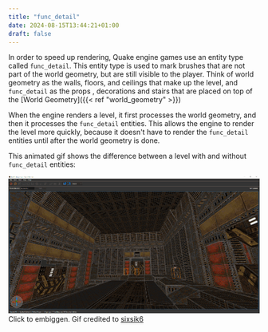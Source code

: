 ```yaml
---
title: "func_detail"
date: 2024-08-15T13:44:21+01:00
draft: false
---
```


In order to speed up rendering, Quake engine games use an entity type called `func_detail`. This entity type is used to mark brushes that are not part of the world geometry, but are still visible to the player. Think of world geometry as the walls, floors, and ceilings that make up the level, and `func_detail` as the props , decorations and stairs that are placed on top of the [World Geometry]({{< ref "world_geometry" >}})

When the engine renders a level, it first processes the world geometry, and then it processes the `func_detail` entities. This allows the engine to render the level more quickly, because it doesn't have to render the `func_detail` entities until after the world geometry is done.

This animated gif shows the difference between a level with and without `func_detail` entities:

[![func_detail](detailzz.gif)](detailzz.gif)
Click to embiggen. Gif credited to [sixsik6](https://x.com/sixsik6_)
